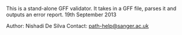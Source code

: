 
This is a stand-alone GFF validator.
It takes in a GFF file, parses it and outputs an error report.
19th September 2013

Author: Nishadi De Silva
Contact: path-help@sanger.ac.uk
